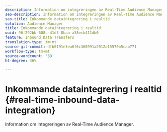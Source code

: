 ```yaml
---
description: Information om integreringen av Real-Time Audience Manager.
seo-description: Information om integreringen av Real-Time Audience Manager.
seo-title: Inkommande dataintegrering i realtid
solution: Audience Manager
title: Inkommande dataintegrering i realtid
uuid: 96f292bb-608c-41d3-8baa-a58ecb411db0
feature: Inbound Data Transfers
translation-type: tm+mt
source-git-commit: dfb0191e3ea6f6c360991a2012a15570b5cab771
workflow-type: tm+mt
source-wordcount: '33'
ht-degree: 36%

---
```



# Inkommande dataintegrering i realtid {#real-time-inbound-data-integration}

Information om integreringen av Real-Time Audience Manager.

<!-- c_rt_data_int.xml -->